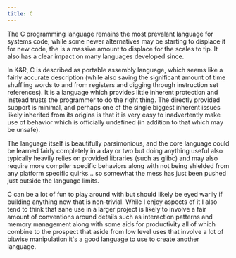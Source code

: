 ```yaml
---
title: C
---
```


The C programming language remains the most prevalant language
for systems code; while some newer alternatives may be starting
to displace it for new code, the is a massive amount to displace
for the scales to tip. It also has a clear impact on many languages
developed since.

In K&R, C is described as portable assembly language, which seems
like a fairly accurate description (while also saving the significant
amount of time shuffling words to and from registers and digging
through instruction set references). It is a language which provides
little inherent protection and instead trusts the programmer to do
the right thing. The directly provided support is minimal, and perhaps
one of the single biggest inherent issues likely inherited from its
origins is that it is very easy to inadvertently make use of behavior
which is officially undefined (in addition to that which may be unsafe).

The language itself is beautifully parsimonious, and the core language
could be learned fairly completely in a day or two but doing anything
useful also typically heavily relies on provided libraries
(such as glibc) and may also require more compiler specific behaviors
along with not being shielded from any platform specific quirks...
so somewhat the mess has just been pushed just outside the language
limits.

C can be a lot of fun to play around with but should likely be eyed
warily if building anything new that is non-trivial. While I enjoy
aspects of it I also tend to think that sane use in a larger project
is likely to involve a fair amount of conventions around details such
as interaction patterns and memory management along with some aids
for productivity all of which combine to the prospect that aside from
low level uses that involve a lot of bitwise manipulation it's a good
language to use to create another language.
